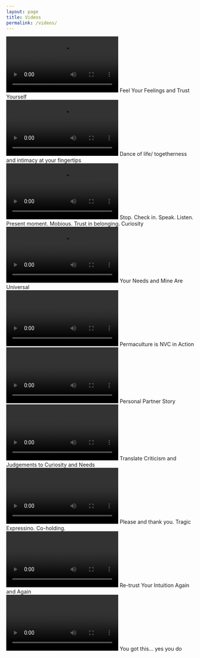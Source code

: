 ```yaml
---
layout: page
title: Videos
permalink: /videos/
---
```


<div class="video-list">
  
  <div>
    <video controls>
      <source src="/public/video/1-NVC-reminds-us-who-we-are.mp4" type="video/mp4">
      Your browser does not support the video tag.
    </video>
    Feel Your Feelings and Trust Yourself
  </div>
  
  <div>
    <video controls>
      <source src="/public/video/2-Dance-of-life-togetherness.mp4" type="video/mp4">
      Your browser does not support the video tag.
    </video>
    Dance of life/ togetherness and intimacy at your fingertips
  </div>

  <div>
    <video controls>
      <source src="/public/video/3-Stop-Check-in-Speak-Listen-Present-moment-Mobious-Curiosity.mp4" type="video/mp4">
      Your browser does not support the video tag.
    </video>
    Stop. Check in. Speak. Listen. Present moment. Mobious. Trust in belonging. Curiosity
  </div>

  <div>
    <video controls>
      <source src="/public/video/4-Your-needs-and-mine-are-universal.mp4" type="video/mp4">
      Your browser does not support the video tag.
    </video>
    Your Needs and Mine Are Universal
  </div>

  <div>
    <video controls>
      <source src="/public/video/5-Permaculture-is-NVC-in-Action.mp4" type="video/mp4">
      Your browser does not support the video tag.
    </video>
    Permaculture is NVC in Action
  </div>

  <div>
    <video controls>
      <source src="/public/video/6-Personal-partner-story.mp4" type="video/mp4">
      Your browser does not support the video tag.
    </video>
    Personal Partner Story
  </div>

  <div>
    <video controls>
      <source src="/public/video/7-Translate-criticism-and-judgements-to-curiosity-and-needs.mp4" type="video/mp4">
      Your browser does not support the video tag.
    </video>
    Translate Criticism and Judgements to Curiosity and Needs
  </div>

  <div>
    <video controls>
      <source src="/public/video/8-Please-and-thank-you-Tragic-Expression-Co-holding.mp4" type="video/mp4">
      Your browser does not support the video tag.
    </video>
    Please and thank you. Tragic Expressino. Co-holding.
  </div>

  <div>
    <video controls>
      <source src="/public/video/9-Re-trust-your-intuition-again-and-again.mp4" type="video/mp4">
      Your browser does not support the video tag.
    </video>
    Re-trust Your Intuition Again and Again
  </div>

  <div>
    <video controls>
      <source src="/public/video/you-got-this-yes-you-do.mp4" type="video/mp4">
      Your browser does not support the video tag.
    </video>
    You got this... yes you do
  </div>

</div>
